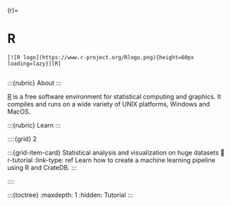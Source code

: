 (r)=
# R

```{div} .float-right
[![R logo](https://www.r-project.org/Rlogo.png){height=60px loading=lazy}][R]
```
```{div} .clearfix
```

:::{rubric} About
:::

[R] is a free software environment for statistical computing and graphics.
It compiles and runs on a wide variety of UNIX platforms, Windows and MacOS.

:::{rubric} Learn
:::

::::{grid} 2

:::{grid-item-card} Statistical analysis and visualization on huge datasets
:link: r-tutorial
:link-type: ref
Learn how to create a machine learning pipeline using R and CrateDB.
:::

::::

:::{toctree}
:maxdepth: 1
:hidden:
Tutorial <tutorial>
:::

[R]: https://www.r-project.org/
